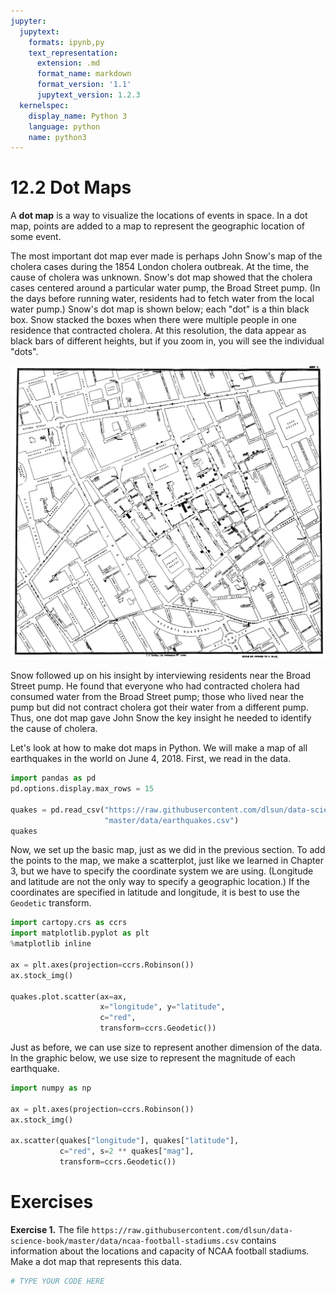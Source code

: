 ```yaml
---
jupyter:
  jupytext:
    formats: ipynb,py
    text_representation:
      extension: .md
      format_name: markdown
      format_version: '1.1'
      jupytext_version: 1.2.3
  kernelspec:
    display_name: Python 3
    language: python
    name: python3
---
```


# 12.2 Dot Maps

A **dot map** is a way to visualize the locations of events in space. In a dot map, points are added to a map to represent the geographic location of some event.

The most important dot map ever made is perhaps John Snow's map of the cholera cases during the 1854 London cholera outbreak. At the time, the cause of cholera was unknown. Snow's dot map showed that the cholera cases centered around a particular water pump, the Broad Street pump. (In the days before running water, residents had to fetch water from the local water pump.) Snow's dot map is shown below; each "dot" is a thin black box. Snow stacked the boxes when there were multiple people in one residence that contracted cholera. At this resolution, the data appear as black bars of different heights, but if you zoom in, you will see the individual "dots".

![](cholera.jpg)

Snow followed up on his insight by interviewing residents near the Broad Street pump. He found that everyone who had contracted cholera had consumed water from the Broad Street pump; those who lived near the pump but did not contract cholera got their water from a different pump. Thus, one dot map gave John Snow the key insight he needed to identify the cause of cholera.


Let's look at how to make dot maps in Python. We will make a map of all earthquakes in the world on June 4, 2018. First, we read in the data.

```python
import pandas as pd
pd.options.display.max_rows = 15

quakes = pd.read_csv("https://raw.githubusercontent.com/dlsun/data-science-book/"
                     "master/data/earthquakes.csv")
quakes
```

Now, we set up the basic map, just as we did in the previous section. To add the points to the map, we make a scatterplot, just like we learned in Chapter 3, but we have to specify the coordinate system we are using. (Longitude and latitude are not the only way to specify a geographic location.) If the coordinates are specified in latitude and longitude, it is best to use the `Geodetic` transform.

```python
import cartopy.crs as ccrs
import matplotlib.pyplot as plt
%matplotlib inline

ax = plt.axes(projection=ccrs.Robinson())
ax.stock_img()

quakes.plot.scatter(ax=ax,
                    x="longitude", y="latitude",
                    c="red",
                    transform=ccrs.Geodetic())
```

Just as before, we can use size to represent another dimension of the data. In the graphic below, we use size to represent the magnitude of each earthquake.

```python
import numpy as np

ax = plt.axes(projection=ccrs.Robinson())
ax.stock_img()

ax.scatter(quakes["longitude"], quakes["latitude"],
           c="red", s=2 ** quakes["mag"],
           transform=ccrs.Geodetic())
```

# Exercises


**Exercise 1.** The file `https://raw.githubusercontent.com/dlsun/data-science-book/master/data/ncaa-football-stadiums.csv` contains information about the locations and capacity of NCAA football stadiums. Make a dot map that represents this data.

```python
# TYPE YOUR CODE HERE
```
